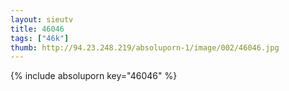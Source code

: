 ```yaml
--- 
layout: sieutv
title: 46046
tags: ["46k"]
thumb: http://94.23.248.219/absoluporn-1/image/002/46046.jpg
---
```

{% include absoluporn key="46046" %} 
